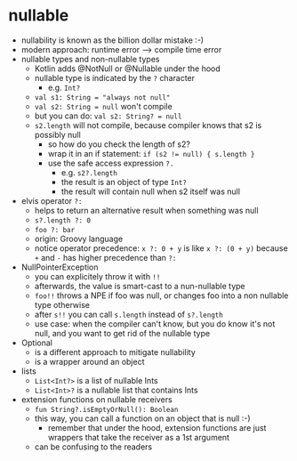 # nullable

- nullability is known as the billion dollar mistake :-)
- modern approach: runtime error --> compile time error
- nullable types and non-nullable types
  - Kotlin adds @NotNull or @Nullable under the hood
  - nullable type is indicated by the `?` character
    - e.g. `Int?`
  - `val s1: String = "always not null"`
  - `val s2: String = null` won't compile
  - but you can do: `val s2: String? = null` 
  - `s2.length` will not compile, because compiler knows that s2 is possibly null
    - so how do you check the length of s2?
    - wrap it in an if statement: `if (s2 != null) { s.length }`
    - use the safe access expression `?.` 
      - e.g. `s2?.length`
      - the result is an object of type `Int?`
      - the result will contain null when s2 itself was null
- elvis operator `?:`
  - helps to return an alternative result when something was null
  - `s?.length ?: 0`
  - `foo ?: bar`
  - origin: Groovy language
  - notice operator precedence: `x ?: 0 + y` is like `x ?: (0 + y)` because `+` and `-` has higher precedence than `?:`
- NullPointerException
  - you can explicitely throw it with `!!`
  - afterwards, the value is smart-cast to a nun-nullable type
  - `foo!!` throws a NPE if foo was null, or changes foo into a non nullable type otherwise
  - after `s!!` you can call `s.length` instead of `s?.length`
  - use case: when the compiler can't know, but you do know it's not null, and you want to get rid of the nullable type
- Optional
  - is a different approach to mitigate nullability
  - is a wrapper around an object
- lists
  - `List<Int?>` is a list of nullable Ints
  - `List<Int>?` is a nullable list that contains Ints
- extension functions on nullable receivers
  - `fun String?.isEmptyOrNull(): Boolean`
  - this way, you can call a function on an object that is null :-)
    - remember that under the hood, extension functions are just wrappers that take the receiver as a 1st argument
  - can be confusing to the readers